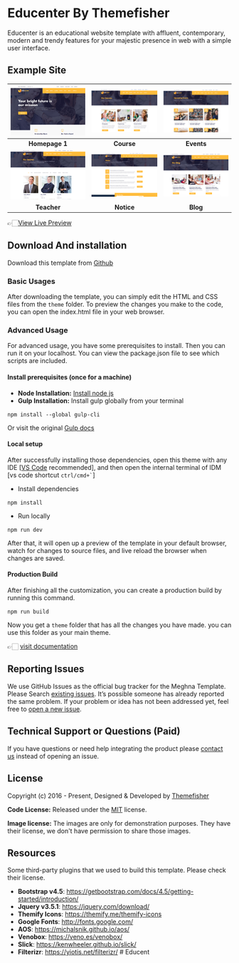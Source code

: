 # Educenter By Themefisher

Educenter is an educational website template with affluent, contemporary, modern and trendy features for your majestic presence in web with a simple user interface.

<!-- demo -->
## Example Site

| [![](screenshots/homepage.png)](https://demo.themefisher.com/educenter/index.html) | [![](screenshots/course.png)](https://demo.themefisher.com/educenter/courses.html) | [![](screenshots/events.png)](https://demo.themefisher.com/educenter/events.html) |
|:---:|:---:|:---:|
| **Homepage 1**  | **Course**  | **Events**  |
| [![](screenshots/teacher.png)](https://demo.themefisher.com/educenter/teacher.html) | [![](screenshots/notice.png)](https://demo.themefisher.com/educenter/notice.html) | [![](screenshots/blog.png)](https://demo.themefisher.com/educenter/blog.html) |
| **Teacher** | **Notice** | **Blog** |

👉🏻[View Live Preview](https://demo.themefisher.com/educenter/)

<!-- download -->
## Download And installation

Download this template from [Github](https://github.com/themefisher/revolve/archive/main.zip)

<!-- installation -->
### Basic Usages

After downloading the template, you can simply edit the HTML and CSS files from the `theme` folder. To preview the changes you make to the code, you can open the index.html file in your web browser.

### Advanced Usage

For advanced usage, you have some prerequisites to install. Then you can run it on your localhost. You can view the package.json file to see which scripts are included.

#### Install prerequisites (once for a machine)

* **Node Installation:** [Install node js](https://nodejs.org/en/download/)
* **Gulp Installation:** Install gulp globally from your terminal

```
npm install --global gulp-cli
```

Or visit the original [Gulp docs](https://gulpjs.com/docs/en/getting-started/quick-start)

#### Local setup

After successfully installing those dependencies, open this theme with any IDE [[VS Code](https://code.visualstudio.com/) recommended], and then open the internal terminal of IDM [vs code shortcut <code>ctrl/cmd+\`</code>]

* Install dependencies

```
npm install
```

* Run locally

```
npm run dev
```

After that, it will open up a preview of the template in your default browser, watch for changes to source files, and live reload the browser when changes are saved.

#### Production Build

After finishing all the customization, you can create a production build by running this command.

```
npm run build
```

Now you get a `theme` folder that has all the changes you have made. you can use this folder as your main theme.

👉🏻 [visit documentation](https://docs.themefisher.com/revolve/)

<!-- reporting issue -->
## Reporting Issues

We use GitHub Issues as the official bug tracker for the Meghna Template. Please Search [existing issues](https://github.com/themefisher/Educenter-Bootstrap-Education-Template/issues). It’s possible someone has already reported the same problem.
If your problem or idea has not been addressed yet, feel free to [open a new issue](https://github.com/themefisher/Educenter-Bootstrap-Education-Template/issues).

<!-- support -->
## Technical Support or Questions (Paid)

If you have questions or need help integrating the product please [contact us](mailto:mehedi@themefisher.com) instead of opening an issue.

<!-- licence -->
## License

Copyright (c) 2016 - Present, Designed & Developed by [Themefisher](https://themefisher.com)

**Code License:** Released under the [MIT](https://github.com/themefisher/revolve/blob/main/LICENSE) license.

**Image license:** The images are only for demonstration purposes. They have their license, we don't have permission to share those images.

<!-- resources -->
## Resources

Some third-party plugins that we used to build this template. Please check their license.

* **Bootstrap v4.5**: <https://getbootstrap.com/docs/4.5/getting-started/introduction/>
* **Jquery v3.5.1**: <https://jquery.com/download/>
* **Themify Icons**: <https://themify.me/themify-icons>
* **Google Fonts**: <http://fonts.google.com/>
* **AOS**: <https://michalsnik.github.io/aos/>
* **Venobox**: <https://veno.es/venobox/>
* **Slick**: <https://kenwheeler.github.io/slick/>
* **Filterizr**: <https://yiotis.net/filterizr/>
#   E d u c e n t 
 
 